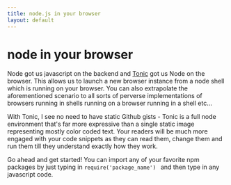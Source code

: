 ```yaml
---
title: node.js in your browser
layout: default
---
```


# node in your browser

Node got us javascript on the backend and [Tonic](https://tonicdev.com/docs/embed) got us Node on the browser. This allows us to launch a new browser instance from a node shell which is running on your browser. You can also extrapolate the aforementioned scenario to all sorts of perverse implementations of browsers running in shells running on a browser running in a shell etc...

With Tonic, I see no need to have static Github gists - Tonic is a full node environment that's far more expressive than a single static image representing mostly color coded text. Your readers will be much more engaged with your code snippets as they can read them, change them and run them till they understand exactly how they work.

Go ahead and get started! You can import any of your favorite npm packages by just typing in ```require('package_name') ``` and then type in any javascript code.


<script src="https://embed.tonicdev.com" data-element-id="my-element"></script>
